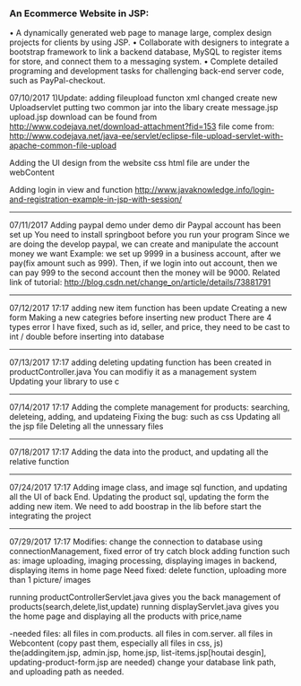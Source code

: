 ### An Ecommerce Website in JSP:													    
•	A dynamically generated web page to manage large, complex design projects for clients by using JSP.
•	Collaborate with designers to integrate a bootstrap framework to link a backend database, MySQL to register items for store, and connect them to a messaging system. 
•	Complete detailed programing and development tasks for challenging back-end server code, such as PayPal-checkout.

07/10/2017
1)Update: adding fileupload functon
xml changed
create new Uploadservlet
putting two common jar into the libary
create message.jsp upload.jsp
download can be found from http://www.codejava.net/download-attachment?fid=153
file come from: http://www.codejava.net/java-ee/servlet/eclipse-file-upload-servlet-with-apache-common-file-upload

Adding the UI design from the website 
css html file are under the webContent

Adding login in view and function
http://www.javaknowledge.info/login-and-registration-example-in-jsp-with-session/

---------------------------------------------------------------------------------------------------------------------------
07/11/2017
Adding paypal demo under demo dir
Paypal account has been set up
You need to install springboot before you run your program
Since we are doing the develop paypal, we can create and manipulate the account money we want
Example: we set up 9999 in a business account, after we pay(fix amount such as 999).
         Then, if we login into out account, then we can pay 999 to the second account
         then the money will be 9000.
 Related link of tutorial: http://blog.csdn.net/change_on/article/details/73881791
 
---------------------------------------------------------------------------------------------------------------------------
07/12/2017 17:17
adding new item function has been update
Creating a new form
Making a new categries before inserting new product
There are 4 types error I have fixed, such as 
id, seller, and price, they need to be cast to int / double
before inserting into database

---------------------------------------------------------------------------------------------------------------------------
07/13/2017 17:17
adding
deleting
updating
function has been created in productController.java
You can modifiy it as a management system
Updating your library to use c 

---------------------------------------------------------------------------------------------------------------------------
07/14/2017 17:17
Adding the complete management for products: searching, deleteing, adding, and updateing
Fixing the bug: such as css
Updating all the jsp file
Deleting all the unnessary files

---------------------------------------------------------------------------------------------------------------------------
07/18/2017 17:17
Adding the data into the product, and updating all the relative function


---------------------------------------------------------------------------------------------------------------------------
07/24/2017 17:17
Adding image class, and image sql function, and updating all the UI of back End.
Updating the product sql, updating the form the adding new item.
We need to add boostrap in the lib before start the integrating the project

---------------------------------------------------------------------------------------------------------------------------
07/29/2017 17:17
Modifies: change the connection to database using connectionManagement, fixed error of
try catch block
adding function such as: image uploading, imaging processing, displaying images in backend,
displaying items in home page
Need fixed: delete function, uploading more than 1 picture/ images

running productControllerServlet.java gives you the back management of products(search,delete,list,update)
running displayServlet.java gives you the home page and displaying all the products with price,name

-needed files:
	all files in com.products.
	all files in com.server.
	all files in Webcontent (copy past them, especially all files in css, js)
	the(addingitem.jsp, admin.jsp, home.jsp, list-items.jsp[houtai desgin], updating-product-form.jsp are needed)
	change your database link path, and uploading path as needed.
